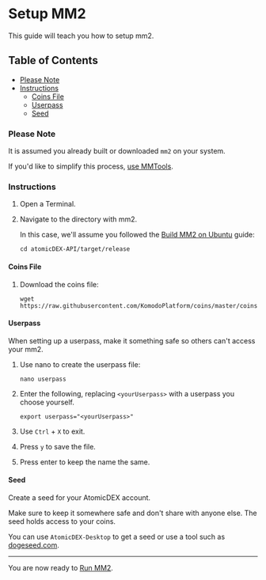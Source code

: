 # Setup MM2

This guide will teach you how to setup mm2.

## Table of Contents

  - [Please Note](#Please-Note)
  - [Instructions](#Instructions)
      - [Coins File](#Coins-File)
      - [Userpass](#Userpass)
      - [Seed](#Seed)

### Please Note

It is assumed you already built or downloaded `mm2` on your system.

If you'd like to simplify this process, [use MMTools](Use-MMTools.md).

### Instructions

1. Open a Terminal.

2. Navigate to the directory with mm2.

    In this case, we'll assume you followed the [Build MM2 on Ubuntu](Build-MM2-On-Ubuntu.md) guide:

    `cd atomicDEX-API/target/release`

#### Coins File

1. Download the coins file:

    `wget https://raw.githubusercontent.com/KomodoPlatform/coins/master/coins`

#### Userpass

When setting up a userpass, make it something safe so others can't access your mm2.

1. Use nano to create the userpass file:

    `nano userpass`

2. Enter the following, replacing `<yourUserpass>` with a userpass you choose yourself.

    `export userpass="<yourUserpass>"`

3. Use `Ctrl` + `X` to exit.

4. Press `y` to save the file.

5. Press enter to keep the name the same.

#### Seed

Create a seed for your AtomicDEX account.

Make sure to keep it somewhere safe and don't share with anyone else. The seed holds access to your coins.

You can use `AtomicDEX-Desktop` to get a seed or use a tool such as [dogeseed.com](dogeseed.com).

------

You are now ready to [Run MM2](Run-MM2.md).
